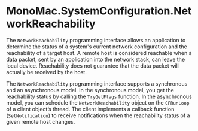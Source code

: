 # MonoMac.SystemConfiguration.NetworkReachability

The `NetworkReachability` programming interface allows an application to
determine the status of a system's current network configuration and the
reachability of a target host. A remote host is considered reachable when
a data packet, sent by an application into the network stack, can leave the
local device. Reachability does not guarantee that the data packet will
actually be received by the host.

The `NetworkReachability` programming interface supports a synchronous
and an asynchronous model. In the synchronous model, you get the reachability
status by calling the `TryGetFlags` function. In the asynchronous model, you
can schedule the `NetworkReachability` object on the `CFRunLoop` of a client
object’s thread. The client implements a callback function (`SetNotification`)
to receive notifications when the reachability status of a given remote host
changes.
